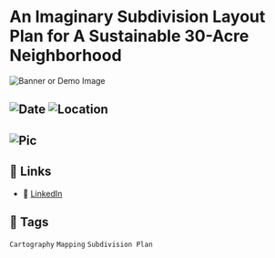 # An Imaginary Subdivision Layout Plan for A Sustainable 30-Acre Neighborhood

![Banner or Demo Image](https://framerusercontent.com/images/3KeH4PY9JcAqsoyBAgLFcEJRw0.jpeg?width=600&height=480)  

![Date](https://img.shields.io/badge/01/08/2024-01/08/2024-blue) 
![Location](https://img.shields.io/badge/Location-Rajshahi-green) 
---
![Pic](https://framerusercontent.com/images/ny932z8dOz27eIyRW2CSafHf8.jpeg?width=582&height=600)
---
## 📎 Links
- 📂 [LinkedIn](https://www.linkedin.com/posts/imtiajiqbalmahfuj_peojectabr2abr1-30daymapchallenge-activity-7214635593933160448-4Oa3/?utm_source=share&utm_medium=member_desktop)

## 🔖 Tags
`Cartography` `Mapping` `Subdivision Plan`




